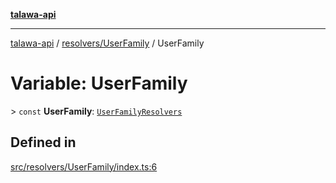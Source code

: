 [**talawa-api**](../../../README.md)

***

[talawa-api](../../../modules.md) / [resolvers/UserFamily](../README.md) / UserFamily

# Variable: UserFamily

\> `const` **UserFamily**: [`UserFamilyResolvers`](../../../types/generatedGraphQLTypes/type-aliases/UserFamilyResolvers.md)

## Defined in

[src/resolvers/UserFamily/index.ts:6](https://github.com/PalisadoesFoundation/talawa-api/blob/6bd0fecc1032af2aa70d925c85724d9fec2350f9/src/resolvers/UserFamily/index.ts#L6)
